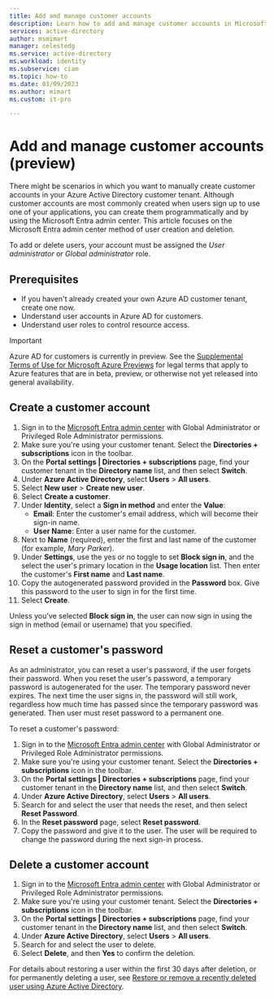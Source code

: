 ```yaml
---
title: Add and manage customer accounts
description: Learn how to add and manage customer accounts in Microsoft Entra for customers.
services: active-directory
author: msmimart
manager: celestedg
ms.service: active-directory
ms.workload: identity
ms.subservice: ciam
ms.topic: how-to
ms.date: 03/09/2023
ms.author: mimart
ms.custom: it-pro

---
```

# Add and manage customer accounts (preview)

There might be scenarios in which you want to manually create customer accounts in your Azure Active Directory customer tenant. Although customer accounts are most commonly created when users sign up to use one of your applications, you can create them programmatically and by using the Microsoft Entra admin center. This article focuses on the Microsoft Entra admin center method of user creation and deletion.

To add or delete users, your account must be assigned the *User administrator* or *Global administrator* role.

## Prerequisites

- If you haven't already created your own Azure AD customer tenant, create one now.
- Understand user accounts in Azure AD for customers.
- Understand user roles to control resource access.

> [!IMPORTANT]
> Azure AD for customers is currently in preview. See the [Supplemental Terms of Use for Microsoft Azure Previews](https://azure.microsoft.com/support/legal/preview-supplemental-terms/) for legal terms that apply to Azure features that are in beta, preview, or otherwise not yet released into general availability.

## Create a customer account

1. Sign in to the [Microsoft Entra admin center](https://entra.microsoft.com/) with Global Administrator or Privileged Role Administrator permissions.
1. Make sure you're using your customer tenant. Select the **Directories + subscriptions** icon in the toolbar.
1. On the **Portal settings | Directories + subscriptions** page, find your customer tenant in the **Directory name** list, and then select **Switch**.
1. Under **Azure Active Directory**, select **Users** > **All users**.
1. Select **New user** > **Create new user**. 
1. Select **Create a customer**.
1. Under **Identity**, select a **Sign in method** and enter the **Value**:
   - **Email**: Enter the customer's email address, which will become their sign-in name.
   - **User Name**: Enter a user name for the customer.
1. Next to **Name** (required), enter the first and last name of the customer (for example, *Mary Parker*).
1. Under **Settings**, use the yes or no toggle to set **Block sign in**, and the select the user's primary location in the **Usage location** list. Then enter the customer's **First name** and **Last name**.
1. Copy the autogenerated password provided in the **Password** box. Give this password to the user to sign in for the first time.
1. Select **Create**.

Unless you've selected **Block sign in**, the user can now sign in using the sign in method (email or username) that you specified.

## Reset a customer's password

As an administrator, you can reset a user's password, if the user forgets their password. When you reset the user's password, a temporary password is autogenerated for the user. The temporary password never expires. The next time the user signs in, the password will still work, regardless how much time has passed since the temporary password was generated. Then user must reset password to a permanent one. 

To reset a customer's password:

1. Sign in to the [Microsoft Entra admin center](https://entra.microsoft.com/) with Global Administrator or Privileged Role Administrator permissions.
1. Make sure you're using your customer tenant. Select the **Directories + subscriptions** icon in the toolbar.
1. On the **Portal settings | Directories + subscriptions** page, find your customer tenant in the **Directory name** list, and then select **Switch**.
1. Under **Azure Active Directory**, select **Users** > **All users**.
1. Search for and select the user that needs the reset, and then select **Reset Password**.
1. In the **Reset password** page, select **Reset password**.
1. Copy the password and give it to the user. The user will be required to change the password during the next sign-in process.

## Delete a customer account

1. Sign in to the [Microsoft Entra admin center](https://entra.microsoft.com/) with Global Administrator or Privileged Role Administrator permissions.
1. Make sure you're using your customer tenant. Select the **Directories + subscriptions** icon in the toolbar.
1. On the **Portal settings | Directories + subscriptions** page, find your customer tenant in the **Directory name** list, and then select **Switch**.
1. Under **Azure Active Directory**, select **Users** > **All users**.
1. Search for and select the user to delete.
1. Select **Delete**, and then **Yes** to confirm the deletion.

For details about restoring a user within the first 30 days after deletion, or for permanently deleting a user, see [Restore or remove a recently deleted user using Azure Active Directory](../../fundamentals/active-directory-users-restore.md).
